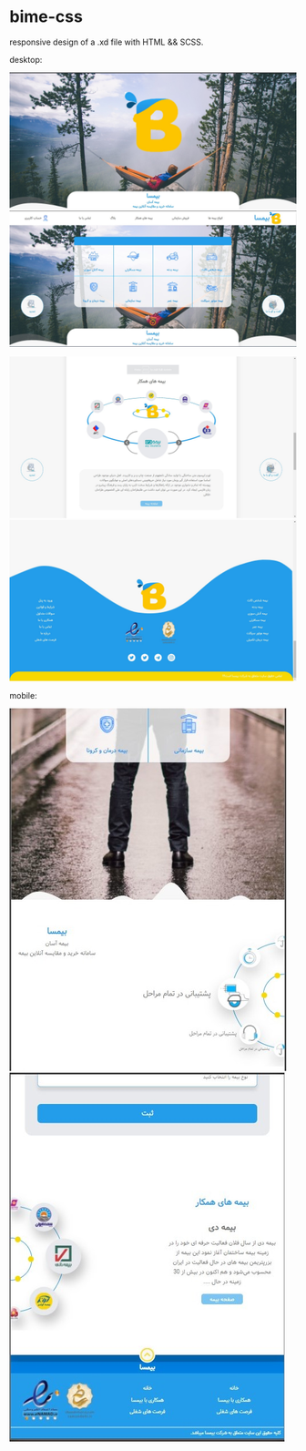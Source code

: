 # bime-css
responsive design of a .xd file with HTML && SCSS.


desktop:

![alt text](https://github.com/Mahdisamiee/bime-css/blob/main/img/readme3.jpg?raw=true)
![alt text](https://github.com/Mahdisamiee/bime-css/blob/main/img/readme4.jpg?raw=true)

![alt text](https://github.com/Mahdisamiee/bime-css/blob/main/img/readme5.jpg?raw=true)
![alt text](https://github.com/Mahdisamiee/bime-css/blob/main/img/readme6.jpg?raw=true)

mobile:

![alt text](https://github.com/Mahdisamiee/bime-css/blob/main/img/readme1.jpg?raw=true)
![alt text](https://github.com/Mahdisamiee/bime-css/blob/main/img/readme2.jpg?raw=true)
